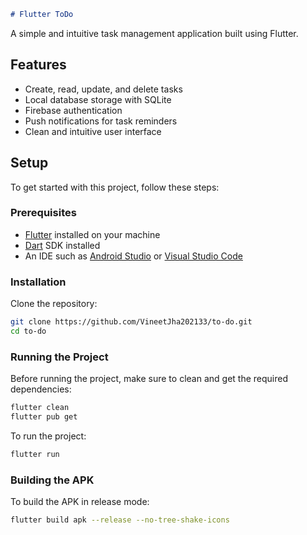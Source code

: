 ```markdown
# Flutter ToDo
```
A simple and intuitive task management application built using Flutter.

## Features

- Create, read, update, and delete tasks
- Local database storage with SQLite
- Firebase authentication
- Push notifications for task reminders
- Clean and intuitive user interface

## Setup

To get started with this project, follow these steps:

### Prerequisites

- [Flutter](https://flutter.dev/docs/get-started/install) installed on your machine
- [Dart](https://dart.dev/get-dart) SDK installed
- An IDE such as [Android Studio](https://developer.android.com/studio) or [Visual Studio Code](https://code.visualstudio.com/)

### Installation

Clone the repository:

```sh
git clone https://github.com/VineetJha202133/to-do.git
cd to-do
```

### Running the Project

Before running the project, make sure to clean and get the required dependencies:

```sh
flutter clean
flutter pub get
```

To run the project:

```sh
flutter run
```

### Building the APK

To build the APK in release mode:

```sh
flutter build apk --release --no-tree-shake-icons
```



